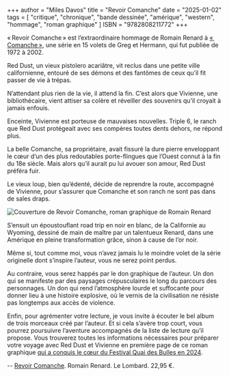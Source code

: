 +++
author = "Miles Davos"
title = "Revoir Comanche"
date = "2025-01-02"
tags = [
    "critique", "chronique", "bande dessinée", "amérique", "western", "hommage", "roman graphique"
]
ISBN = "9782808211772"
+++

« Revoir Comanche » est l’extraordinaire hommage de Romain Renard à [« Comanche »](https://www.bedetheque.com/serie-85-BD-Comanche.html), une série en 15 volets de Greg et Hermann, qui fut publiée de 1972 à 2002.

Red Dust, un vieux pistolero acariâtre, vit reclus dans une petite ville californienne, entouré de ses démons et des fantômes de ceux qu’il fit passer de vie à trépas.

N’attendant plus rien de la vie, il attend la fin. C’est alors que Vivienne, une bibliothécaire, vient attiser sa colère et réveiller des souvenirs qu’il croyait à jamais enfouis.

Enceinte, Vivienne est porteuse de mauvaises nouvelles. Triple 6, le ranch que Red Dust protégeait avec ses compères toutes dents dehors, ne répond plus.

La belle Comanche, sa propriétaire, avait fissuré la dure pierre enveloppant le cœur d’un des plus redoutables porte-flingues que l’Ouest connut à la fin du 18e siècle. Mais alors qu’il aurait pu lui avouer son amour, Red Dust préféra fuir. 

Le vieux loup, bien qu’édenté, décide de reprendre la route, accompagné de Vivienne, pour s’assurer que Comanche et son ranch ne sont pas dans de sales draps.

![Couverture de Revoir Comanche, roman graphique de Romain Renard](/images/revoir-comanche.jpeg)

S’ensuit un époustouflant road trip en noir en blanc, de la Californie au Wyoming, dessiné de main de maître par un talentueux Renard, dans une Amérique en pleine transformation grâce, sinon à cause de l’or noir.

Même si, tout comme moi, vous n’avez jamais lu le moindre volet de la série originelle dont s’inspire l’auteur, vous ne serez point perdus.

Au contraire, vous serez happés par le don graphique de l’auteur. Un don qui se manifeste par des paysages crépusculaires le long du parcours des personnages. Un don qui rend l’atmosphère lourde et suffocante pour donner lieu à une histoire explosive, où le vernis de la civilisation ne résiste pas longtemps aux accès de violence.

Enfin, pour agrémenter votre lecture, je vous invite à écouter le bel album de trois morceaux créé par l’auteur. Et si cela s’avère trop court, vous pourrez poursuivre l’aventure accompagnés de la liste de lecture qu’il propose. Vous trouverez toutes les informations nécessaires pour préparer votre voyage avec Red Dust et Vivienne en première page de ce roman graphique [qui a conquis le cœur du Festival Quai des Bulles en 2024](http://prix.quaidesbulles.com/2024/10/30/palmares-2024/).

--
[Revoir Comanche](https://www.lelombard.com/bd/revoir-comanche/revoir-comanche). Romain Renard. Le Lombard. 22,95 €.
